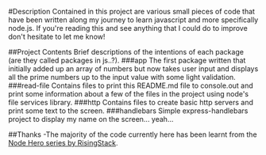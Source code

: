 #Description
Contained in this project are various small pieces of code that have been written along my journey to learn javascript and more specifically node.js.
If you're reading this and see anything that I could do to improve don't hesitate to let me know!

##Project Contents
Brief descriptions of the intentions of each package (are they called packages in js..?).
###app
The first package written that initially added up an array of numbers but now takes user input and displays all the prime numbers up to the input value with some light validation.
###read-file
Contains files to print this README.md file to console.out and print some information about a few of the files in the project using node's file services library.
###http
Contains files to create basic http servers and print some text to the screen.
###handlebars
Simple express-handlebars project to display my name on the screen... yeah...

##Thanks
-The majority of the code currently here has been learnt from the  [Node Hero series by RisingStack](https://blog.risingstack.com/node-hero-tutorial-getting-started-with-node-js/).
